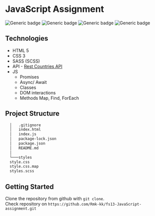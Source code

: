# JavaScript Assignment

![Generic badge](https://img.shields.io/badge/CSS-v.3-green.svg)
![Generic badge](https://img.shields.io/badge/HTML-v.5-blue.svg)
![Generic badge](https://img.shields.io/badge/SASS-v.1.56-pink.svg)
![Generic badge](https://img.shields.io/badge/JS-ES6-yellow.svg)

## Technologies

* HTML 5
* CSS 3
* SASS (SCSS)
* API - [Rest Countries API](https://restcountries.com)
* JS 
    * Promises
    * Async/ Await
    * Classes
    * DOM interactions
    * Methods Map, Find, ForEach

## Project Structure

``` bash
  │   .gitignore
  │   index.html
  │   index.js
  │   package-lock.json
  │   package.json
  │   README.md
  │
  └───styles
  style.css
  style.css.map
  styles.scss
```

## Getting Started

Clone the repository from github with `git clone`. <br>
Check repository on `https://github.com/Rmk-kk/fs13-JavaScript-assignment.git`
